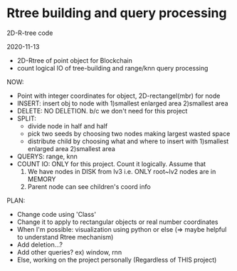 # Rtree building and query processing
2D-R-tree code
  
2020-11-13
* 2D-Rtree of point object for Blockchain
* count logical IO of tree-building and range/knn query processing

NOW:
* Point with integer coordinates for object, 2D-rectangel(mbr) for node
* INSERT:
  insert obj to node with 1)smallest enlarged area 2)smallest area
* DELETE: 
  NO DELETION. b/c we don't need for this project
* SPLIT:
  * divide node in half and half
  * pick two seeds by choosing two nodes making largest wasted space
  * distribute child by choosing what and where to insert with 1)smallest enlarged area 2)smallest area
* QUERYS:
  range, knn
* COUNT IO:
  ONLY for this project. Count it logically. Assume that
  1) We have nodes in DISK from lv3 i.e. ONLY root~lv2 nodes are in MEMORY
  2) Parent node can see children's coord info
    
PLAN:
* Change code using 'Class'
* Change it to apply to rectangular objects or real number coordinates
* When I'm possible: visualization using python or else
  (=> maybe helpful to understand Rtree mechanism)
* Add deletion...?
* Add other queries? ex) window, rnn
* Else, working on the project personally (Regardless of THIS project)

